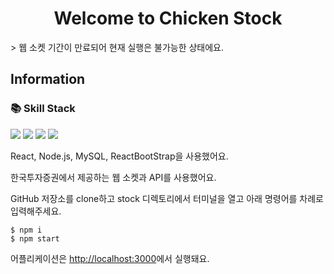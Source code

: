 <h1 style="text-align: center">Welcome to Chicken Stock</h1>
> 웹 소켓 기간이 만료되어 현재 실행은 불가능한 상태에요.

<h2>Information</h2>

<h3>📚 Skill Stack</h3>
<img src="https://img.shields.io/badge/JavaScript-F7DF1C?style=for-the-badge&logo=JavaScript&logoColor=black"/>
<img src="https://camo.githubusercontent.com/16fea79fb97d299ed1e8821f36586055821b8795f0329f5debee7392e6e5c617/68747470733a2f2f696d672e736869656c64732e696f2f62616467652f72656163742d3631444146423f7374796c653d666f722d7468652d6261646765266c6f676f3d7265616374266c6f676f436f6c6f723d626c61636b"/>
<img src="https://img.shields.io/badge/Node.js-8AD894?style=for-the-badge&logo=Node.js">
<img src="https://img.shields.io/badge/MySQL-white?style=for-the-badge&logo=MySQL">

<p>React, Node.js, MySQL, ReactBootStrap을 사용했어요.</p>
<p>한국투자증권에서 제공하는 웹 소켓과 API를 사용했어요.</p>

GitHub 저장소를 clone하고 stock 디렉토리에서 터미널을 열고 아래 명령어를 차례로 입력해주세요.

```
$ npm i
$ npm start
```

어플리케이션은 [http://localhost:3000](http://localhost:3000)에서 실행돼요.
